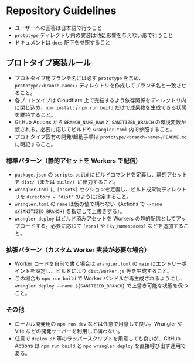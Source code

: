 # Repository Guidelines

- ユーザーへの回答は日本語で行うこと
- `prototype` ディレクトリ内の実装は他に影響を与えない形で行うこと
- ドキュメントは `docs` 配下を参照すること

## プロトタイプ実装ルール
- プロトタイプ用ブランチ名には必ず `prototype` を含め、`prototype/<branch-name>/` ディレクトリを作成してブランチ名と一致させること。
- 各プロトタイプは Cloudflare 上で完結するよう依存関係をディレクトリ内に閉じ込め、`npm install` / `npm run build` だけで成果物を生成できる状態を維持すること。
- GitHub Actions から `BRANCH_NAME_RAW` と `SANITIZED_BRANCH` の環境変数が渡される。必要に応じてビルドや `wrangler.toml` 内で参照すること。
- プロトタイプ固有の開発/起動手順は `prototype/<branch-name>/README.md` に明記すること。

### 標準パターン（静的アセットを Workers で配信）
- `package.json` の `scripts.build` にビルドコマンドを定義し、静的アセットを `dist/`（または `build/`）に出力すること。
- `wrangler.toml` に `[assets]` セクションを定義し、ビルド成果物ディレクトリを `directory = "dist"` のように指定すること。
- `wrangler.toml` の `name` は仮の値で構わない（Actions で `--name ${SANITIZED_BRANCH}` を指定して上書きする）。
- `wrangler deploy` はビルド済みアセットを Workers の静的配信としてアップロードする。必要に応じて `[vars]` や `[kv_namespaces]` などを追加すること。

### 拡張パターン（カスタム Worker 実装が必要な場合）
- Worker コードを自前で書く場合は `wrangler.toml` の `main` にエントリーポイントを設定し、ビルドにより `dist/worker.js` 等を生成すること。
- この場合も `npm run build` で Worker バンドルが再生成されるようにし、`wrangler deploy --name ${SANITIZED_BRANCH}` で上書き可能な状態を保つこと。

### その他
- ローカル開発用の `npm run dev` などは任意で用意して良い。Wrangler や Vite などの開発サーバーを利用して構わない。
- 任意で `deploy.sh` 等のラッパースクリプトを用意しても良いが、GitHub Actions は `npm run build` と `npx wrangler deploy` を直接呼び出す運用である。

